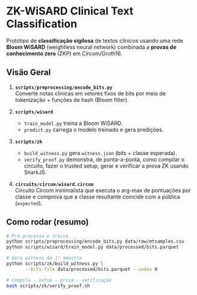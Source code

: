 # ZK-WiSARD Clinical Text Classification

Protótipo de **classificação sigilosa** de textos clínicos usando uma rede
**Bloom WiSARD** (weightless neural network) combinada a **provas de conhecimento
zero** (ZKP) em Circom/Groth16.

## Visão Geral

1. **`scripts/preprocessing/encode_bits.py`**  
   Converte notas clínicas em vetores fixos de bits por meio de tokenização +
   funções de hash (Bloom filter).

2. **`scripts/wisard`**  
   - `train_model.py` treina a Bloom WiSARD.  
   - `predict.py` carrega o modelo treinado e gera predições.

3. **`scripts/zk`**  
   - `build_witness.py` gera `witness.json` (bits + classe esperada).  
   - `verify_proof.py` demonstra, de ponta-a-ponta, como compilar o circuito,
     fazer o trusted setup, gerar e verificar a prova ZK usando SnarkJS.

4. **`circuits/circom/wisard.circom`**  
   Circuito Circom minimalista que executa o arg-max de pontuações por classe e
   comprova que a classe resultante coincide com a pública (`expected`).

## Como rodar (resumo)

```bash
# Pré-processa e treina
python scripts/preprocessing/encode_bits.py data/raw/mtsamples.csv
python scripts/wisard/train_model.py data/processed/bits.parquet

# Gera witness da 1ᵃ amostra
python scripts/zk/build_witness.py \
       --bits-file data/processed/bits.parquet --index 0

# Compila - setup - prova - verificação
bash scripts/zk/verify_proof.sh
